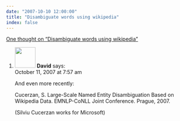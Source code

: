 ```yaml
---
date: "2007-10-10 12:00:00"
title: "Disambiguate words using wikipedia"
index: false
---
```


[One thought on &ldquo;Disambiguate words using wikipedia&rdquo;](/lemire/blog/2007/10-10-disambiguate-words-using-wikipedia)

<ol class="comment-list">
<li id="comment-49498" class="comment even thread-even depth-1">
<div class="comment-author vcard">
<img alt src="https://secure.gravatar.com/avatar/77b21b08825617a7fff4b517e2ddf63e?s=56&#038;d=mm&#038;r=g" srcset="https://secure.gravatar.com/avatar/77b21b08825617a7fff4b517e2ddf63e?s=112&#038;d=mm&#038;r=g 2x" class="avatar avatar-56 photo" height="56" width="56" decoding="async" /> <b class="fn">David</b> <span class="says">says:</span> </div>
<div class="comment-metadata"><time datetime="2007-10-11T07:57:29+00:00">October 11, 2007 at 7:57 am</time></a> </div>
<div class="comment-content">
<p>And even more recently:</p>
<p>Cucerzan, S. Large-Scale Named Entity Disambiguation Based on Wikipedia Data. EMNLP-CoNLL Joint Conference. Prague, 2007.</p>
<p>(Silviu Cucerzan works for Microsoft)</p>
</div>
</li>
</ol>
